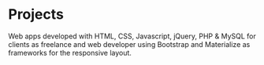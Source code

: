 # Projects
Web apps developed with HTML, CSS, Javascript, jQuery, PHP &amp; MySQL for clients as freelance and web developer using Bootstrap and Materialize as frameworks for the responsive layout. 
